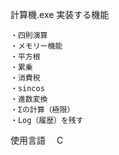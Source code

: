 計算機.exe
実装する機能

    ・四則演算
    ・メモリー機能
    ・平方根
    ・累乗
    ・消費税
    ・sincos
    ・進数変換
    ・Σの計算（極限）
    ・Log（履歴）を残す

使用言語
　C
